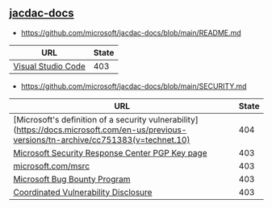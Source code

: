 
## [jacdac-docs](https://github.com/microsoft/jacdac-docs)
* https://github.com/microsoft/jacdac-docs/blob/main/README.md

| URL | State |
| --- | --- |
| [Visual Studio Code](https://code.visualstudio.com/) | 403 |

* https://github.com/microsoft/jacdac-docs/blob/main/SECURITY.md

| URL | State |
| --- | --- |
| [Microsoft's definition of a security vulnerability](https://docs.microsoft.com/en-us/previous-versions/tn-archive/cc751383(v=technet.10) | 404 |
| [Microsoft Security Response Center PGP Key page](https://www.microsoft.com/en-us/msrc/pgp-key-msrc) | 403 |
| [microsoft.com/msrc](https://www.microsoft.com/msrc) | 403 |
| [Microsoft Bug Bounty Program](https://microsoft.com/msrc/bounty) | 403 |
| [Coordinated Vulnerability Disclosure](https://www.microsoft.com/en-us/msrc/cvd) | 403 |
